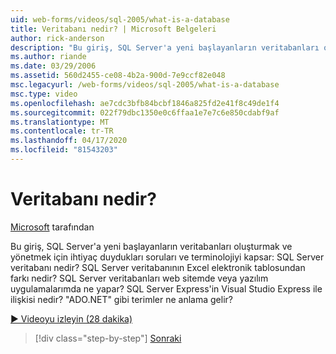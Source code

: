 ```yaml
---
uid: web-forms/videos/sql-2005/what-is-a-database
title: Veritabanı nedir? | Microsoft Belgeleri
author: rick-anderson
description: "Bu giriş, SQL Server'a yeni başlayanların veritabanları oluşturmak ve yönetmek için ihtiyaç duydukları soruları ve terminolojiyi kapsar: SQL Server veritabanı nedir? Nasıl..."
ms.author: riande
ms.date: 03/29/2006
ms.assetid: 560d2455-ce08-4b2a-900d-7e9ccf82e048
msc.legacyurl: /web-forms/videos/sql-2005/what-is-a-database
msc.type: video
ms.openlocfilehash: ae7cdc3bfb84bcbf1846a825fd2e41f8c49de1f4
ms.sourcegitcommit: 022f79dbc1350e0c6ffaa1e7e7c6e850cdabf9af
ms.translationtype: MT
ms.contentlocale: tr-TR
ms.lasthandoff: 04/17/2020
ms.locfileid: "81543203"
---
```

# <a name="what-is-a-database"></a>Veritabanı nedir?

[Microsoft](https://github.com/microsoft) tarafından

Bu giriş, SQL Server'a yeni başlayanların veritabanları oluşturmak ve yönetmek için ihtiyaç duydukları soruları ve terminolojiyi kapsar: SQL Server veritabanı nedir? SQL Server veritabanının Excel elektronik tablosundan farkı nedir? SQL Server veritabanları web sitemde veya yazılım uygulamalarımda ne yapar? SQL Server Express'in Visual Studio Express ile ilişkisi nedir? "ADO.NET" gibi terimler ne anlama gelir?

[&#9654; Videoyu izleyin (28 dakika)](https://channel9.msdn.com/Blogs/ASP-NET-Site-Videos/what-is-a-database)

> [!div class="step-by-step"]
> [Sonraki](understanding-database-tables-and-records.md)
